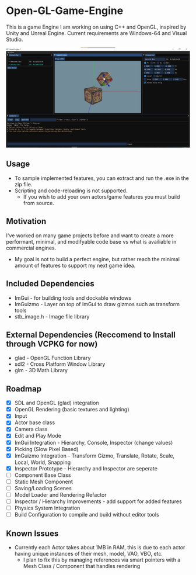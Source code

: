 # Open-GL-Game-Engine
This is a game Engine I am working on using C++ and OpenGL, inspired by Unity and Unreal Engine. Current requirements are Windows-64 and Visual Studio.

![showcase image](showcase.jpg?raw=true)

## Usage
* To sample implemented features, you can extract and run the .exe in the zip file. 
* Scripting and code-reloading is not supported. 
  * If you wish to add your own actors/game features you must build from source.

## Motivation
I've worked on many game projects before and want to create a more performant, minimal, and modifyable code base vs what is availiable in commercial engines.
* My goal is not to build a perfect engine, but rather reach the minimal amount of features to support my next game idea.

## Included Dependencies
* ImGui - for building tools and dockable windows
* ImGuizmo - Layer on top of ImGui to draw gizmos such as transform tools
* stb_image.h - Image file library

## External Dependencies (Reccomend to Install through VCPKG for now)
* glad - OpenGL Function Library
* sdl2 - Cross Platform Window Library
* glm - 3D Math Library

## Roadmap
- [X] SDL and OpenGL (glad) integration
- [X] OpenGL Rendering (basic textures and lighting)
- [X] Input
- [X] Actor base class
- [X] Camera class
- [X] Edit and Play Mode
- [X] ImGui Integration - Hierarchy, Console, Inspector (change values)
- [X] Picking (Slow Pixel Based)
- [X] ImGuizmo Integration - Transform Gizmo, Translate, Rotate, Scale, Local, World, Snapping
- [X] Inspector Prototype - Hierarchy and Inspector are seperate
- [ ] Component Base Class
- [ ] Static Mesh Component
- [ ] Saving/Loading Scenes
- [ ] Model Loader and Rendering Refactor
- [ ] Inspector / Hierarchy Improvements - add support for added features
- [ ] Physics System Integration
- [ ] Build Configuration to compile and build without editor tools

## Known Issues
- Currently each Actor takes about 1MB in RAM, this is due to each actor having unique instances of their mesh, model, VAO, VBO, etc.
  - I plan to fix this by managing references via smart pointers with a Mesh Class / Component that handles rendering
